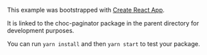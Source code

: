 This example was bootstrapped with [Create React App](https://github.com/facebook/create-react-app).

It is linked to the choc-paginator package in the parent directory for development purposes.

You can run `yarn install` and then `yarn start` to test your package.

